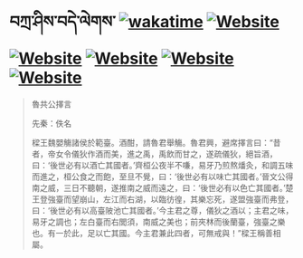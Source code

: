 # བཀྲ་ཤིས་བདེ་ལེགས་	[![wakatime](https://wakatime.com/badge/user/5043ee4a-e361-4607-9d47-d557f2005d05.svg)](https://wakatime.com/@5043ee4a-e361-4607-9d47-d557f2005d05)	[![Website](https://img.shields.io/website?label=&up_color=orange&up_message=Tianchi&url=https%3A%2F%2Fshields.io)](https://tianchi.aliyun.com/home/science/scienceDetail?userId=1095279182618)	[![Website](https://img.shields.io/website?label=&up_color=green&up_message=Yuque&url=https%3A%2F%2Fshields.io)](https://www.yuque.com/ivanaxu)	[![Website](https://img.shields.io/website?label=&up_color=yellow&up_message=Leetcode&url=https%3A%2F%2Fshields.io)](https://leetcode.cn/u/ivanaxu)	[![Website](https://img.shields.io/website?label=&up_color=violet&up_message=AIstudio&url=https%3A%2F%2Fshields.io)](https://aistudio.baidu.com/aistudio/personalcenter/thirdview/979775)	[![Website](https://img.shields.io/website?label=&up_color=red&up_message=Gitee&url=https%3A%2F%2Fshields.io)](https://gitee.com/IvanaXu)
> 魯共公擇言
> 
> 先秦：佚名 
> 
> 樑王魏嬰觴諸侯於範臺。酒酣，請魯君舉觴。魯君興，避席擇言曰：“昔者，帝女令儀狄作酒而美，進之禹，禹飲而甘之，遂疏儀狄，絕旨酒，曰：‘後世必有以酒亡其國者。’齊桓公夜半不嗛，易牙乃煎熬燔灸，和調五味而進之，桓公食之而飽，至旦不覺，曰：‘後世必有以味亡其國者。’晉文公得南之威，三日不聽朝，遂推南之威而遠之，曰：‘後世必有以色亡其國者。’楚王登強臺而望崩山，左江而右湖，以臨彷徨，其樂忘死，遂盟強臺而弗登，曰：‘後世必有以高臺陂池亡其國者。’今主君之尊，儀狄之酒以；主君之味，易牙之調也；左白臺而右閭須，南威之美也；前夾林而後蘭臺，強臺之樂也。有一於此，足以亡其國。今主君兼此四者，可無戒與！”樑王稱善相屬。
>
